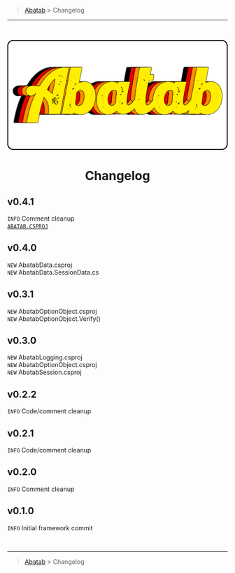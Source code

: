 <!-- A generic template for an repository CHANGELOG document [b220829.094029]
     - All URLs should use reference-links added at the end of this documentation.
-->

<!-- BREADCRUMBS
     - Documentation breadcrumbs.
     - This should also be at the end of the documentation as well.
-->
> [Abatab][REPOSITORY-URL] > Changelog

***

<br>
<div align="center">

  <!-- PROJECT LOGO
      - Project logo should be located at "./.github/Logos/RepositoryLogo.png".
      - Short description of the project.
  -->
  ![REPOSITORY-LOGO][REPOSITORY-LOGO]

# Changelog

</div>

## v0.4.1
`INFO` Comment cleanup  
[`ABATAB.CSPROJ`][ABATAB-CSPROJ-CHANGLOG]

## v0.4.0
`NEW` AbatabData.csproj  
`NEW` AbatabData.SessionData.cs

## v0.3.1
`NEW` AbatabOptionObject.csproj  
`NEW` AbatabOptionObject.Verify()

## v0.3.0
`NEW` AbatabLogging.csproj  
`NEW` AbatabOptionObject.csproj  
`NEW` AbatabSession.csproj

## v0.2.2
`INFO` Code/comment cleanup

## v0.2.1
`INFO` Code/comment cleanup

## v0.2.0
`INFO` Comment cleanup

## v0.1.0
`INFO` Initial framework commit

<!-- BREADCRUMBS
     - Documentation breadcrumbs. This should also be at the start of the documentation as well.
-->
<br>

***

> [Abatab][REPOSITORY-URL] > Changelog

<!-- REFERENCE LINKS: STANDARD
     These reference links should be standard across all project documentation.
-->
[REPOSITORY-URL]: https://github.com/spectrum-health-systems/Abatab
[REPOSITORY-LOGO]: ../.github/Logos/RepositoryLogo.png

<!-- CHANGELOG LINKS -->
[ABATAB-CSPROJ-CHANGLOG]: ../src/ProjData/Doc/CHANGELOG.md
[ABATAB-DATA-CHANGLOG]: ../src/AbatabData/ProjData/Doc/CHANGELOG.md